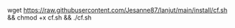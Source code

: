 wget https://raw.githubusercontent.com/Jesanne87/lanjut/main/install/cf.sh && chmod +x cf.sh && ./cf.sh
